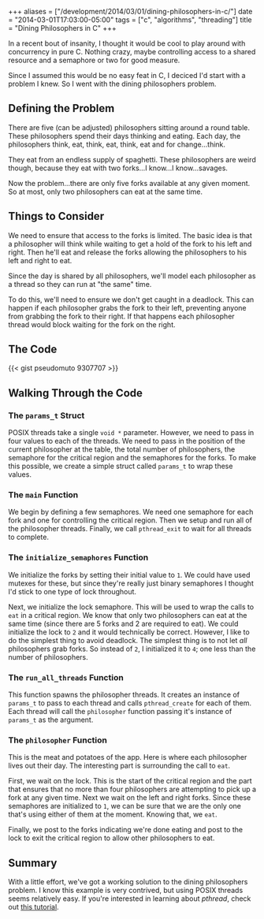 +++
aliases = ["/development/2014/03/01/dining-philosophers-in-c/"]
date    = "2014-03-01T17:03:00-05:00"
tags    = ["c", "algorithms", "threading"]
title   = "Dining Philosophers in C"
+++

In a recent bout of insanity, I thought it would be cool to play around with concurrency in pure C. Nothing crazy, maybe
controlling access to a shared resource and a semaphore or two for good measure.

Since I assumed this would be no easy feat in C, I deciced I'd start with a problem I knew. So I went with the dining
philosophers problem.

## Defining the Problem

There are five (can be adjusted) philosophers sitting around a round table. These philosophers spend their days thinking
and eating. Each day, the philosophers think, eat, think, eat, think, eat and for change...think.

They eat from an endless supply of spaghetti. These philosophers are weird though, because they eat with two forks...I
know...I know...savages.

Now the problem...there are only five forks available at any given moment. So at most, only two philosophers can eat at
the same time.

## Things to Consider

We need to ensure that access to the forks is limited. The basic idea is that a philosopher will think while waiting to
get a hold of the fork to his left and right. Then he'll eat and release the forks allowing the philosophers to his left
and right to eat.

Since the day is shared by all philosophers, we'll model each philosopher as a thread so they can run at "the same"
time.

To do this, we'll need to ensure we don't get caught in a deadlock. This can happen if each philosopher grabs the fork
to their left, preventing anyone from grabbing the fork to their right. If that happens each philosopher thread would
block waiting for the fork on the right.
 
## The Code

{{< gist pseudomuto 9307707 >}}

## Walking Through the Code

### The `params_t` Struct

POSIX threads take a single `void *` parameter. However, we need to pass in four values to each of the threads. We need
to pass in the position of the current philosopher at the table, the total number of philosophers, the semaphore for the
critical region and the semaphores for the forks. To make this possible, we create a simple struct called `params_t` to
wrap these values.

### The `main` Function

We begin by defining a few semaphores. We need one semaphore for each fork and one for controlling the critical region.
Then we setup and run all of the philosopher threads. Finally, we call `pthread_exit` to wait for all threads to
complete.

### The `initialize_semaphores` Function

We initialize the forks by setting their initial value to `1`. We could have used mutexes for these, but since they're
really just binary semaphores I thought I'd stick to one type of lock throughout.

Next, we initialize the lock semaphore. This will be used to wrap the calls to `eat` in a critical region. We know that
only two philosophers can eat at the same time (since there are 5 forks and 2 are required to eat). We could initialize
the lock to `2` and it would technically be correct.  However, I like to do the simplest thing to avoid deadlock. The
simplest thing is to not let _all_ philosophers grab forks. So instead of `2`, I initialized it to `4`; one less than
the number of philosophers.

### The `run_all_threads` Function

This function spawns the philosopher threads. It creates an instance of `params_t` to pass to each thread and calls
`pthread_create` for each of them. Each thread will call the `philosopher` function passing it's instance of `params_t`
as the argument.

### The `philosopher` Function

This is the meat and potatoes of the app. Here is where each philosopher lives out their day. The interesting part is
surrounding the call to `eat`.

First, we wait on the lock. This is the start of the critical region and the part that ensures that no more than four
philosophers are attempting to pick up a fork at any given time. Next we wait on the left and right forks. Since these
semaphores are initialized to `1`, we can be sure that we are the only one that's using either of them at the moment.
Knowing that, we `eat`.

Finally, we post to the forks indicating we're done eating and post to the lock to exit the critical region to allow
other philosophers to eat.

## Summary

With a little effort, we've got a working solution to the dining philosophers problem. I know this example is very
contrived, but using POSIX threads seems relatively easy. If you're interested in learning about _pthread_, check out
[this tutorial](https://computing.llnl.gov/tutorials/pthreads/).
